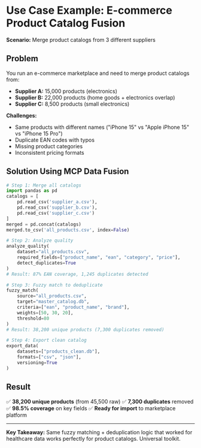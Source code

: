 # Use Case Example: E-commerce Product Catalog Fusion

**Scenario:** Merge product catalogs from 3 different suppliers

## Problem

You run an e-commerce marketplace and need to merge product catalogs from:
- **Supplier A:** 15,000 products (electronics)
- **Supplier B:** 22,000 products (home goods + electronics overlap)
- **Supplier C:** 8,500 products (small electronics)

**Challenges:**
- Same products with different names ("iPhone 15" vs "Apple iPhone 15" vs "iPhone 15 Pro")
- Duplicate EAN codes with typos
- Missing product categories
- Inconsistent pricing formats

## Solution Using MCP Data Fusion

```python
# Step 1: Merge all catalogs
import pandas as pd
catalogs = [
    pd.read_csv('supplier_a.csv'),
    pd.read_csv('supplier_b.csv'),
    pd.read_csv('supplier_c.csv')
]
merged = pd.concat(catalogs)
merged.to_csv('all_products.csv', index=False)

# Step 2: Analyze quality
analyze_quality(
    dataset="all_products.csv",
    required_fields=["product_name", "ean", "category", "price"],
    detect_duplicates=True
)
# Result: 87% EAN coverage, 1,245 duplicates detected

# Step 3: Fuzzy match to deduplicate
fuzzy_match(
    source="all_products.csv",
    target="master_catalog.db",
    criteria=["ean", "product_name", "brand"],
    weights=[50, 30, 20],
    threshold=80
)
# Result: 38,200 unique products (7,300 duplicates removed)

# Step 4: Export clean catalog
export_data(
    datasets=["products_clean.db"],
    formats=["csv", "json"],
    versioning=True
)
```

## Result

✅ **38,200 unique products** (from 45,500 raw)
✅ **7,300 duplicates** removed
✅ **98.5% coverage** on key fields
✅ **Ready for import** to marketplace platform

---

**Key Takeaway:** Same fuzzy matching + deduplication logic that worked for healthcare data works perfectly for product catalogs. Universal toolkit.
